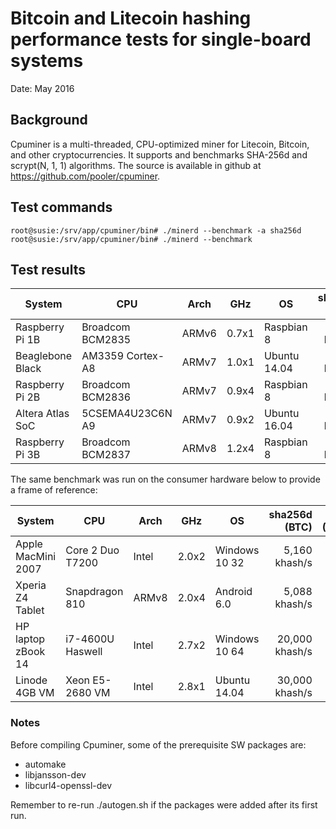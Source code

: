 # Bitcoin and Litecoin hashing performance tests for single-board systems

Date: May 2016

## Background

Cpuminer is a multi-threaded, CPU-optimized miner for Litecoin, Bitcoin, and other cryptocurrencies. It supports and benchmarks SHA-256d and scrypt(N, 1, 1) algorithms. The source is available in github at https://github.com/pooler/cpuminer.

## Test commands

```
root@susie:/srv/app/cpuminer/bin# ./minerd --benchmark -a sha256d
root@susie:/srv/app/cpuminer/bin# ./minerd --benchmark
```

## Test results

System             | CPU              | Arch  | GHz   | OS            |  sha256d (BTC) | scrypt (Litecoin) |
-------------------|------------------|-------|-------|---------------|---------------:|------------------:|
Raspberry Pi 1B    | Broadcom BCM2835 | ARMv6 | 0.7x1 | Raspbian 8    |    171 khash/s |    .28 khash/s    |
Beaglebone Black   | AM3359 Cortex-A8 | ARMv7 | 1.0x1 | Ubuntu 14.04  |    561 khash/s |    .72 khash/s    |
Raspberry Pi 2B    | Broadcom BCM2836 | ARMv7 | 0.9x4 | Raspbian 8    |    727 khash/s |   1.12 khash/s    |
Altera Atlas SoC   | 5CSEMA4U23C6N A9 | ARMv7 | 0.9x2 | Ubuntu 16.04  |  1,016 khash/s |   1.71 khash/s    |
Raspberry Pi 3B    | Broadcom BCM2837 | ARMv8 | 1.2x4 | Raspbian 8    |  1,407 khash/s |   2.54 khash/s    |

The same benchmark was run on the consumer hardware below to provide a frame of reference:

System             | CPU              | Arch  | GHz   | OS            |  sha256d (BTC) | scrypt (Litecoin) |
-------------------|------------------|-------|-------|---------------|---------------:|------------------:|
Apple MacMini 2007 | Core 2 Duo T7200 | Intel | 2.0x2 | Windows 10 32 |  5,160 khash/s |   6.15 khash/s    |
Xperia Z4 Tablet   | Snapdragon 810   | ARMv8 | 2.0x4 | Android 6.0   |  5,088 khash/s |   9.70 khash/s    |
HP laptop zBook 14 | i7-4600U Haswell | Intel | 2.7x2 | Windows 10 64 | 20,000 khash/s |  36.00 khash/s    |
Linode 4GB VM      | Xeon E5-2680 VM  | Intel | 2.8x1 | Ubuntu 14.04  | 30,000 khash/s |  48.20 khash/s    |

### Notes

Before compiling Cpuminer, some of the prerequisite SW packages are:
 - automake
 - libjansson-dev
 - libcurl4-openssl-dev

Remember to re-run ./autogen.sh if the packages were added after its first run.
